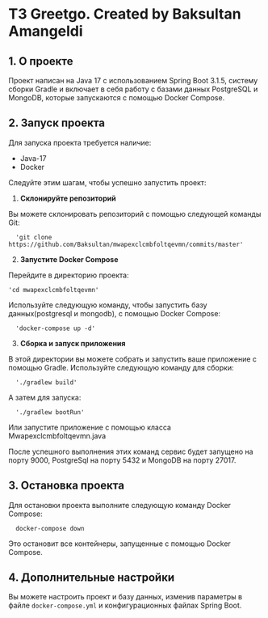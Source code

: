 # ТЗ Greetgo. Created by Baksultan Amangeldi

<!-- ABOUT THE PROJECT -->
## 1. О проекте

Проект написан на Java 17 с использованием Spring Boot 3.1.5, систему сборки Gradle и включает в себя работу с базами данных PostgreSQL и MongoDB, которые запускаются с помощью Docker Compose.


## 2. Запуск проекта

Для запуска проекта требуется наличие:
* Java-17
* Docker


Следуйте этим шагам, чтобы успешно запустить проект:

1. **Склонируйте репозиторий** 

Вы можете склонировать репозиторий с помощью следующей команды Git:

      'git clone https://github.com/Baksultan/mwapexclcmbfoltqevmn/commits/master'


2. **Запустите Docker Compose**

Перейдите в директорию проекта:

    'cd mwapexclcmbfoltqevmn'

Используйте следующую команду, чтобы запустить базу данных(postgresql и mongodb), с помощью Docker Compose:

      'docker-compose up -d'

3. **Сборка и запуск приложения**


В этой директории вы можете собрать и запустить ваше приложение с помощью Gradle. Используйте следующую команду для сборки:

      './gradlew build'


А затем для запуска:

      './gradlew bootRun'

Или запустите приложение с помощью класса Mwapexclcmbfoltqevmn.java

После успешного выполнения этих команд сервис будет запущено на порту 9000, PostgreSql на порту 5432 и MongoDB на порту 27017.


## 3. Остановка проекта

Для остановки проекта выполните следующую команду Docker Compose:

      docker-compose down

Это остановит все контейнеры, запущенные с помощью Docker Compose.

## 4. Дополнительные настройки
Вы можете настроить проект и базу данных, изменив параметры в файле `docker-compose.yml` и конфигурационных файлах Spring Boot.




